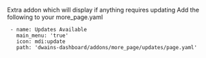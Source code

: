 Extra addon which will display if anything requires updating 
Add the following to your more_page.yaml

     - name: Updates Available
       main_menu: 'true'
       icon: mdi:update
       path: 'dwains-dashboard/addons/more_page/updates/page.yaml'

